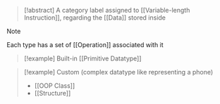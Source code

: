 >[!abstract] A category label assigned to [[Variable-length Instruction]], regarding the [[Data]] stored inside

>[!note] 
>Each type has a set of [[Operation]] associated with it


>[!example] Built-in
>[[Primitive Datatype]]

>[!example] Custom (complex datatype like representing a phone)
>- [[OOP Class]]
>- [[Structure]]